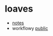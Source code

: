 # loaves

* [notes](./loaves/1007.md)
* workflowy [public](https://workflowy.com/s/0930/wkrrGWOTFaxi36u3)